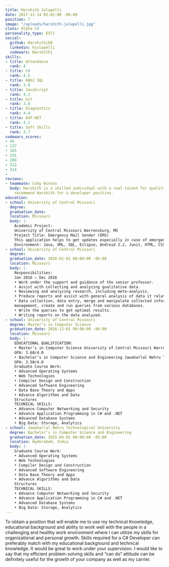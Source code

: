 ```yaml
---
title: Harshith Julapelli
date: 2017-11-14 02:02:00 -06:00
position: 7
image: "/uploads/harshith-julapelli.jpg"
class: Alpha C#
personality_type: ESTJ
social:
  github: Harshithj88
  linkedin: hjulapelli
  codewars: Harshithj
skills:
- title: Attendance
  rank: 4
- title: C#
  rank: 4.5
- title: ANSI SQL
  rank: 3.9
- title: JavaScript
  rank: 4.2
- title: Git
  rank: 3.8
- title: Diagnostics
  rank: 4.4
- title: ASP.NET
  rank: 4.2
- title: Soft Skills
  rank: 3.7
codewars_scores:
- 44
- 137
- 165
- 191
- 209
- 312
- 314
- 
reviews:
- teammate: Cody Winton
  body: Harshith is a skilled individual with a real talent for quality. I'd highly
    recommend Harshith for a developer position.
education:
- school: University of Central Missouri
  degree: 
  graduation_date: 
  location: Missouri
  body: |-
    Academic Project:
    University of Central Missouri Warrensburg, MO
    Project Title: Emergency Mail Sender (EMS)
    This application helps to get updates especially in case of emergency, through mails regarding the missed calls and messages obtained when the mobile is inaccessible. Few times by not attempting Calls/Messages for long hours we may need to face few issues later. To avoid this, we are coming up with an application where we can integrate the mobile with SMTP email system so that employee/user will get the notification of email or SMS to their email client which is installed at his/her work stations.
    Environment: Java, XML, SQL, Eclipse, Android 2.2, Junit, HTML, CSS, Bootstrap.
- school: University of Central Missouri
  degree: 
  graduation_date: 2016-01-01 00:00:00 -06:00
  location: Missouri
  body: |-
    Responsibilities:
    Jan 2016 – Dec 2016
    • Work under the support and guidance of the senior professor.
    • Assist with collecting and analyzing qualitative data.
    • Reviewing and analyzing research, including meta-analysis.
    • Produce reports and assist with general analysis of data it relates.
    • Data collection, data entry, merge and manipulate collected information, database
    management, create and run queries from various databases.
    • Write the queries to get optimal results.
    • Writing reports on the data analyzed.
- school: University of Central Missouri
  degree: Master’s in Computer Science
  graduation_date: 2016-12-01 00:00:00 -06:00
  location: Missouri
  body: |-
    EDUCATIONAL QUALIFICATION:
    • Master’s in Computer Science University of Central Missouri Warrensburg, MO
    GPA: 3.60/4.0
    • Bachelor’s in Computer Science and Engineering Jawaharlal Nehru Technological University, Hyderabad, India
    GPA: 3.50/4.0
    Graduate Course Work:
    • Advanced Operating Systems
    • Web Technologies
    • Compiler Design and Construction
    • Advanced Software Engineering
    • Data Base Theory and Apps
    • Advance Algorithms and Data
    Structures
    TECHNICAL SKILLS:
    • Advance Computer Networking and Security
    • Advance Application Programming in C# and .NET
    • Advanced Database Systems
    • Big Data: Storage, Analytics
- school: Jawaharlal Nehru Technological University
  degree: Bachelor’s in Computer Science and Engineering
  graduation_date: 2015-04-01 00:00:00 -05:00
  location: Hyderabad, India
  body: |-
    Graduate Course Work:
    • Advanced Operating Systems
    • Web Technologies
    • Compiler Design and Construction
    • Advanced Software Engineering
    • Data Base Theory and Apps
    • Advance Algorithms and Data
    Structures
    TECHNICAL SKILLS:
    • Advance Computer Networking and Security
    • Advance Application Programming in C# and .NET
    • Advanced Database Systems
    • Big Data: Storage, Analytics
---
```


To obtain a position that will enable me to use my technical Knowledge, educational
background and ability to work well with the people in a challenging and healthy work environment where I can utilize my skills for organizational and personal growth. Skills required for a C# Developer can preferably match with my educational background and technical knowledge. It would be great to work under your supervision. I would like to say that my efficient problem-solving skills and “can do” attitude can be definitely useful for the growth of your company as well as my carrier.